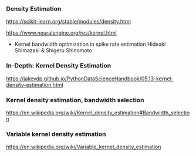 ### Density Estimation
https://scikit-learn.org/stable/modules/density.html


https://www.neuralengine.org/res/kernel.html

-  Kernel bandwidth optimization in spike rate estimation
   Hideaki Shimazaki & Shigeru Shinomoto 


### In-Depth: Kernel Density Estimation
https://jakevdp.github.io/PythonDataScienceHandbook/05.13-kernel-density-estimation.html



### Kernel density estimation, bandwidth selection
https://en.wikipedia.org/wiki/Kernel_density_estimation#Bandwidth_selection

### Variable kernel density estimation
https://en.wikipedia.org/wiki/Variable_kernel_density_estimation
